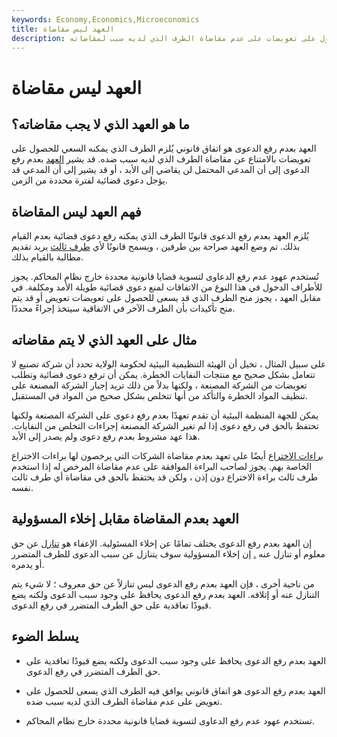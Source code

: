 ```yaml
---
keywords: Economy,Economics,Microeconomics
title: العهد ليس مقاضاة
description: العهد بعدم رفع الدعوى هو اتفاق قانوني يوافق بموجبه الطرف الذي يسعى للحصول على تعويضات على عدم مقاضاة الطرف الذي لديه سبب لمقاضاته.
---
```


# العهد ليس مقاضاة
## ما هو العهد الذي لا يجب مقاضاته؟

العهد بعدم رفع الدعوى هو اتفاق قانوني يُلزم الطرف الذي يمكنه السعي للحصول على تعويضات بالامتناع عن مقاضاة الطرف الذي لديه سبب ضده. قد يشير [العهد](/covenant) بعدم رفع الدعوى إلى أن المدعي المحتمل لن يقاضي إلى الأبد ، أو قد يشير إلى أن المدعي قد يؤجل دعوى قضائية لفترة محددة من الزمن.

## فهم العهد ليس المقاضاة

يُلزم العهد بعدم رفع الدعوى قانونًا الطرف الذي يمكنه رفع دعوى قضائية بعدم القيام بذلك. تم وضع العهد صراحة بين طرفين ، ويسمح قانونًا لأي [طرف ثالث](/third-party) يريد تقديم مطالبة بالقيام بذلك.

تُستخدم عهود عدم رفع الدعاوى لتسوية قضايا قانونية محددة خارج نظام المحاكم. يجوز للأطراف الدخول في هذا النوع من الاتفاقات لمنع دعوى قضائية طويلة الأمد ومكلفة. في مقابل العهد ، يجوز منح الطرف الذي قد يسعى للحصول على تعويضات تعويض أو قد يتم منح تأكيدات بأن الطرف الآخر في الاتفاقية سيتخذ إجراءً محددًا.

## مثال على العهد الذي لا يتم مقاضاته

على سبيل المثال ، تخيل أن الهيئة التنظيمية البيئية لحكومة الولاية تحدد أن شركة تصنيع لا تتعامل بشكل صحيح مع منتجات النفايات الخطرة. يمكن أن ترفع دعوى قضائية وتطلب تعويضات من الشركة المصنعة ، ولكنها بدلاً من ذلك تريد إجبار الشركة المصنعة على تنظيف المواد الخطرة والتأكد من أنها تتخلص بشكل صحيح من المواد في المستقبل.

يمكن للجهة المنظمة البيئية أن تقدم تعهدًا بعدم رفع دعوى على الشركة المصنعة ولكنها تحتفظ بالحق في رفع دعوى إذا لم تغير الشركة المصنعة إجراءات التخلص من النفايات. هذا عهد مشروط بعدم رفع دعوى ولم يصدر إلى الأبد.

[براءات الاختراع](/patent) أيضًا على تعهد بعدم مقاضاة الشركات التي يرخصون لها براءات الاختراع الخاصة بهم. يجوز لصاحب البراءة الموافقة على عدم مقاضاة المرخص له إذا استخدم طرف ثالث براءة الاختراع دون إذن ، ولكن قد يحتفظ بالحق في مقاضاة أي طرف ثالث نفسه.

## العهد بعدم المقاضاة مقابل إخلاء المسؤولية

إن العهد بعدم رفع الدعوى يختلف تمامًا عن إخلاء المسئولية. الإعفاء هو [تنازل](/waiver) عن حق معلوم أو تنازل عنه [.](/waiver) إن إخلاء المسؤولية سوف يتنازل عن سبب الدعوى للطرف المتضرر أو يدمره.

من ناحية أخرى ، فإن العهد بعدم رفع الدعوى ليس تنازلاً عن حق معروف ؛ لا شيء يتم التنازل عنه أو إتلافه. العهد بعدم رفع الدعوى يحافظ على وجود سبب الدعوى ولكنه يضع قيودًا تعاقدية على حق الطرف المتضرر في رفع الدعوى.

## يسلط الضوء

- العهد بعدم رفع الدعوى يحافظ على وجود سبب الدعوى ولكنه يضع قيودًا تعاقدية على حق الطرف المتضرر في رفع الدعوى.

- العهد بعدم رفع الدعوى هو اتفاق قانوني يوافق فيه الطرف الذي يسعى للحصول على تعويض على عدم مقاضاة الطرف الذي لديه سبب ضده.

- تستخدم عهود عدم رفع الدعاوى لتسوية قضايا قانونية محددة خارج نظام المحاكم.

